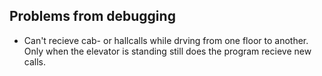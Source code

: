 ## Problems from debugging

- Can't recieve cab- or hallcalls while drving from one floor to another. Only when the elevator is standing still does the program recieve new calls.

